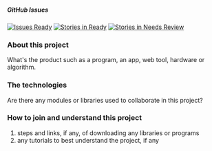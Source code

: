 ##### GitHub Issues
[![Issues Ready]][Waffle.io] [![Stories in Ready][Issues In Progress]][Waffle.io] [![Stories in Needs Review][Issues Needs Review]][Waffle.io]

### About this project
What's the product such as a program, an app, web tool, hardware or algorithm. 
### The technologies
Are there any modules or libraries used to collaborate in this project?
### How to join and understand this project
1. steps and links, if any, of downloading any libraries or programs
2. any tutorials to best understand the project, if any

[Waffle.io]:http://waffle.io/SRJC-Computer-Science-Club/line-follower
[Issues Ready]:https://badge.waffle.io/SRJC-Computer-Science-Club/line-follower.png?label=ready&title=Ready
[Issues In Progress]:https://badge.waffle.io/SRJC-Computer-Science-Club/line-follower.png?label=in+progress&title=In-Progress
[Issues Needs Review]:https://badge.waffle.io/SRJC-Computer-Science-Club/line-follower.png?label=needs+review&title=Needs+Review
